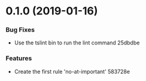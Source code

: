 # 0.1.0 (2019-01-16)


### Bug Fixes

* Use the tslint bin to run the lint command 25dbdbe


### Features

* Create the first rule 'no-at-important' 583728e



